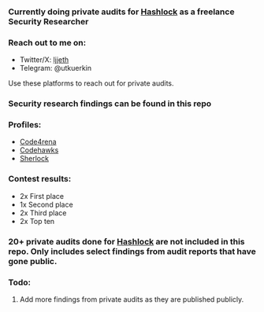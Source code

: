 ### Currently doing private audits for [Hashlock](https://www.hashlock.com.au) as a freelance Security Researcher

### Reach out to me on:
- Twitter/X: [ljjeth](https://x.com/ljjeth)
- Telegram: @utkuerkin

Use these platforms to reach out for private audits.

### Security research findings can be found in this repo
### Profiles:
- [Code4rena](https://code4rena.com/@ljj)
- [Codehawks](https://codehawks.cyfrin.io/profile/clk3ttrj4001mib08qqu3vgk4)
- [Sherlock](https://audits.sherlock.xyz/watson/ljj)

### Contest results:
- 2x First place
- 1x Second place
- 2x Third place
- 2x Top ten

### 20+ private audits done for [Hashlock](https://www.hashlock.com.au) are not included in this repo. Only includes select findings from audit reports that have gone public.

### Todo:
1) Add more findings from private audits as they are published publicly.

